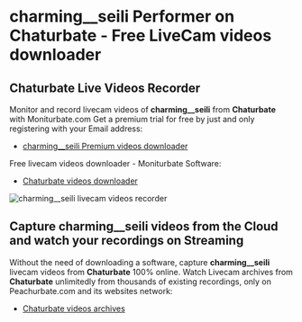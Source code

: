# charming__seili Performer on Chaturbate - Free LiveCam videos downloader

## Chaturbate Live Videos Recorder

Monitor and record livecam videos of **charming__seili** from **Chaturbate** with Moniturbate.com
Get a premium trial for free by just and only registering with your Email address:
* [charming__seili Premium videos downloader](https://moniturbate.com/request-demo-licence-key.html)

Free livecam videos downloader - Moniturbate Software:
* [Chaturbate videos downloader](https://moniturbate.com/moniturbate-download-software.html)

![charming__seili livecam videos recorder](https://peachurnet.com/templates/moniturbate-software.png)


## Capture charming__seili videos from the Cloud and watch your recordings on Streaming

Without the need of downloading a software, capture **charming__seili** livecam videos from **Chaturbate** 100% online.
Watch Livecam archives from **Chaturbate** unlimitedly from thousands of existing recordings, only on Peachurbate.com and its websites network:
* [Chaturbate videos archives](https://peachurnet.com/)